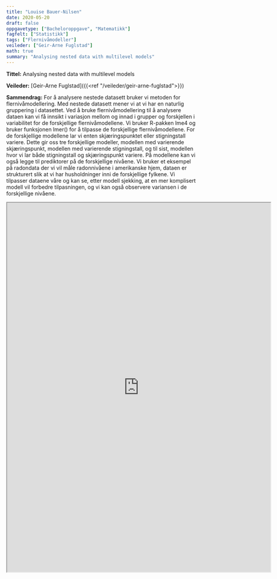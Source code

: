 ```yaml
---
title: "Louise Bauer-Nilsen"
date: 2020-05-20
draft: false
oppgavetype: ["Bacheloroppgave", "Matematikk"]
fagfelt: ["Statistikk"]
tags: ["Flernivåmodeller"]
veileder: ["Geir-Arne Fuglstad"]
math: true
summary: "Analysing nested data with multilevel models"
---
```


**Tittel:** Analysing nested data with multilevel models

**Veileder:** [Geir-Arne Fuglstad]({{<ref "/veileder/geir-arne-fuglstad">}})

**Sammendrag:** For å analysere nestede datasett bruker vi metoden for flernivåmodellering. Med nestede datasett mener vi at vi har en naturlig gruppering i datasettet. Ved å bruke flernivåmodellering til å analysere dataen kan vi få innsikt i variasjon mellom og innad i grupper og forskjellen i variabilitet for de forskjellige flernivåmodellene. Vi bruker R-pakken lme4 og bruker funksjonen lmer() for å tilpasse de forskjellige flernivåmodellene. For de forskjellige modellene lar vi enten skjæringspunktet eller stigningstall variere. Dette gir oss tre forskjellige modeller, modellen med varierende skjæringspunkt, modellen med varierende stigningstall, og til sist, modellen hvor vi lar både stigningstall og skjæringspunkt variere. På modellene kan vi også legge til prediktorer på de forskjellige nivåene. Vi bruker et eksempel på radondata der vi vil måle radonnivåene i amerikanske hjem, dataen er strukturert slik at vi har husholdninger inni de forskjellige fylkene. Vi tilpasser dataene våre og kan se, etter modell sjekking, at en mer komplisert modell vil forbedre tilpasningen, og vi kan også observere variansen i de forskjellige nivåene.

<iframe src="https://drive.google.com/file/d/1xTpbRm-JafNmzCLV7-fQbOceYeqwV8g2/PREview" width="700" height="980" allow="autoplay"></iframe>